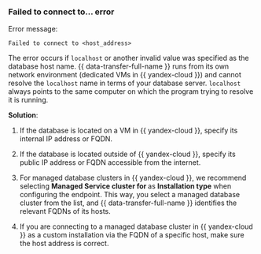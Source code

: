 ### Failed to connect to... error

Error message:

```
Failed to connect to <host_address>
```

The error occurs if `localhost` or another invalid value was specified as the database host name. {{ data-transfer-full-name }} runs from its own network environment (dedicated VMs in {{ yandex-cloud }}) and cannot resolve the `localhost` name in terms of your database server. `localhost` always points to the same computer on which the program trying to resolve it is running.

**Solution**:

1. If the database is located on a VM in {{ yandex-cloud }}, specify its internal IP address or FQDN.

1. If the database is located outside of {{ yandex-cloud }}, specify its public IP address or FQDN accessible from the internet.

1. For managed database clusters in {{ yandex-cloud }}, we recommend selecting **Managed Service cluster for <DBMS>** as **Installation type** when configuring the endpoint. This way, you select a managed database cluster from the list, and {{ data-transfer-full-name }} identifies the relevant FQDNs of its hosts.

1. If you are connecting to a managed database cluster in {{ yandex-cloud }} as a custom installation via the FQDN of a specific host, make sure the host address is correct.
